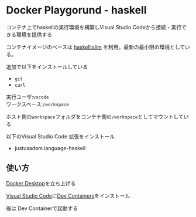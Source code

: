 # Docker Playgorund - haskell

コンテナ上でhaskellの実行環境を構築しVisual Studio Codeから接続・実行できる環境を提供する

コンテナイメージのベースは
[haskell:slim](https://hub.docker.com/_/haskell)
を利用。最新の最小限の環境としている。

追加で以下をインストールしている

* `git`
* `curl`

実行ユーザ:`vscode`  
ワークスペース:`/workspace`  

ホスト側の`workspace`フォルダをコンテナ側の`/workspace`としてマウントしている

以下のVisual Studio Code 拡張をインストール

* justusadam.language-haskell

## 使い方

[Docker Desktop](https://www.docker.com/products/docker-desktop/)を立ち上げる

[Visual Studio Code](https://azure.microsoft.com/ja-jp/products/visual-studio-code/)に[Dev Containers](https://marketplace.visualstudio.com/items?itemName=ms-vscode-remote.remote-containers)をインストール

後は Dev Containerで起動する
